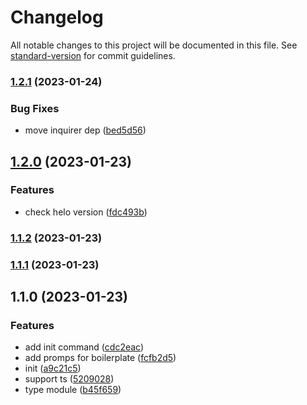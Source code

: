 # Changelog

All notable changes to this project will be documented in this file. See [standard-version](https://github.com/conventional-changelog/standard-version) for commit guidelines.

### [1.2.1](https://github.com/189/helo-cli/compare/v1.2.0...v1.2.1) (2023-01-24)


### Bug Fixes

* move inquirer dep ([bed5d56](https://github.com/189/helo-cli/commit/bed5d5681a1feb092a401bc2ddf3eddfbcf11955))

## [1.2.0](https://github.com/189/helo-cli/compare/v1.1.2...v1.2.0) (2023-01-23)


### Features

* check helo version ([fdc493b](https://github.com/189/helo-cli/commit/fdc493b65d0ce664924719d5d270ef4b591a2291))

### [1.1.2](https://github.com/189/helo-cli/compare/v1.1.1...v1.1.2) (2023-01-23)

### [1.1.1](https://github.com/189/helo-cli/compare/v1.1.0...v1.1.1) (2023-01-23)

## 1.1.0 (2023-01-23)


### Features

* add init command ([cdc2eac](https://github.com/189/helo-cli/commit/cdc2eac37b4bc515f9eba0b47678dd9cb817c520))
* add promps for boilerplate ([fcfb2d5](https://github.com/189/helo-cli/commit/fcfb2d54a23f25400d7980bb4d3d8bc90240e992))
* init ([a9c21c5](https://github.com/189/helo-cli/commit/a9c21c596866ddcb6026d9cb67f7b9ea66964ec4))
* support ts ([5209028](https://github.com/189/helo-cli/commit/5209028bea32afd57703357c61d8b2eba5f0affd))
* type module ([b45f659](https://github.com/189/helo-cli/commit/b45f6597cca5d9e00b7323901047e87b6ec3cb30))
